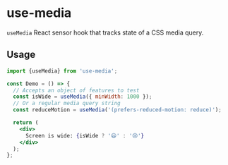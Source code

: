 # use-media

`useMedia` React sensor hook that tracks state of a CSS media query.


## Usage

```jsx
import {useMedia} from 'use-media';

const Demo = () => {
  // Accepts an object of features to test
  const isWide = useMedia({ minWidth: 1000 });
  // Or a regular media query string
  const reduceMotion = useMedia('(prefers-reduced-motion: reduce)');

  return (
    <div>
      Screen is wide: {isWide ? '😃' : '😢'}
    </div>
  );
};
```
